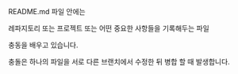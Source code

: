 README.md 파일 안에는

레파지토리 또는 프로젝트 또는 어떤 중요한 사항들을
기록해두는 파일

충동을 배우고 있습니다.

충돌은 하나의 파일을 서로 다른 브랜치에서 수정한 뒤 병합 할 때 발생합니다. 

